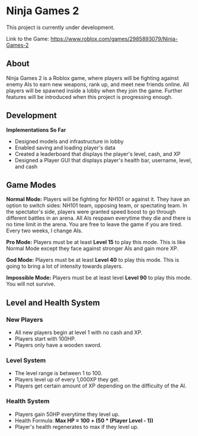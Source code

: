 # Ninja Games 2

This project is currently under development.

Link to the Game: https://www.roblox.com/games/2985893079/Ninja-Games-2

## About

Ninja Games 2 is a Roblox game, where players will be fighting against enemy AIs to earn new weapons, rank up, and meet new friends online. All players will be spawned inside a lobby when they join the game. Further features will be introduced when this project is progressing enough.

## Development

**Implementations So Far**
- Designed models and infrastructure in lobby
- Enabled saving and loading player's data
- Created a leaderboard that displays the player's level, cash, and XP
- Designed a Player GUI that displays player's health bar, username, level, and cash

## Game Modes
**Normal Mode:** Players will be fighting for NH101 or against it. They have an option to switch sides: NH101 team, opposing team, or spectating team. In the spectator's side, players were granted speed boost to go through different battles in an arena. All AIs respawn everytime they die and there is no time limit in the arena. You are free to leave the game if you are tired. Every two weeks, I change AIs.

**Pro Mode:** Players must be at least **Level 15** to play this mode. This is like Normal Mode except they face against stronger AIs and gain more XP.

**God Mode:** Players must be at least **Level 40** to play this mode. This is going to bring a lot of intensity towards players.

**Impossible Mode:** Players must be at least level **Level 90** to play this mode. You will not survive.

## Level and Health System

### New Players
- All new players begin at level 1 with no cash and XP.
- Players start with 100HP.
- Players only have a wooden sword.

### Level System
- The level range is between 1 to 100.
- Players level up of every 1,000XP they get.
- Players get certain amount of XP depending on the difficulty of the AI.

### Health System
- Players gain 50HP everytime they level up.
- Health Formula: **Max HP = 100 + (50 * (Player Level - 1))**
- Player's health regenerates to max if they level up.
